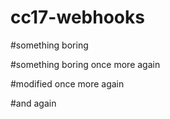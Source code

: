 # cc17-webhooks

#something boring

#something boring once more again

#modified once more again

#and again
